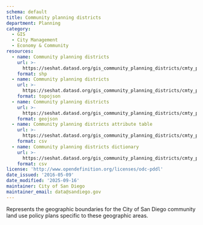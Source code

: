 ```yaml
---
schema: default
title: Community planning districts
department: Planning
category:
  - GIS
  - City Management
  - Economy & Community
resources:
  - name: Community planning districts
    url: >-
      https://seshat.datasd.org/gis_community_planning_districts/cmty_plan_datasd.zip
    format: shp
  - name: Community planning districts
    url: >-
      https://seshat.datasd.org/gis_community_planning_districts/cmty_plan_datasd.topo.json
    format: topojson
  - name: Community planning districts
    url: >-
      https://seshat.datasd.org/gis_community_planning_districts/cmty_plan_datasd.geojson
    format: geojson
  - name: Community planning districts attribute table
    url: >-
      https://seshat.datasd.org/gis_community_planning_districts/cmty_plan_datasd.csv
    format: csv
  - name: Community planning districts dictionary
    url: >-
      https://seshat.datasd.org/gis_community_planning_districts/cmty_plan_dictionary_datasd.csv
    format: csv
license: 'http://www.opendefinition.org/licenses/odc-pddl'
date_issued: '2016-05-09'
date_modified: '2025-09-16'
maintainer: City of San Diego
maintainer_email: data@sandiego.gov
---
```

Represents the geographic boundaries for the City of San Diego community land use policy plans specific to these geographic areas.
